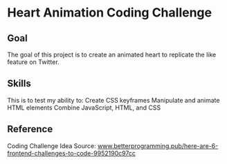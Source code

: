 # Heart Animation Coding Challenge

## Goal

The goal of this project is to create an animated heart to replicate the like feature on Twitter.

## Skills

This is to test my ability to:
Create CSS keyframes
Manipulate and animate HTML elements
Combine JavaScript, HTML, and CSS

## Reference

Coding Challenge Idea Source:
www.betterprogramming.pub/here-are-6-frontend-challenges-to-code-9952190c97cc
